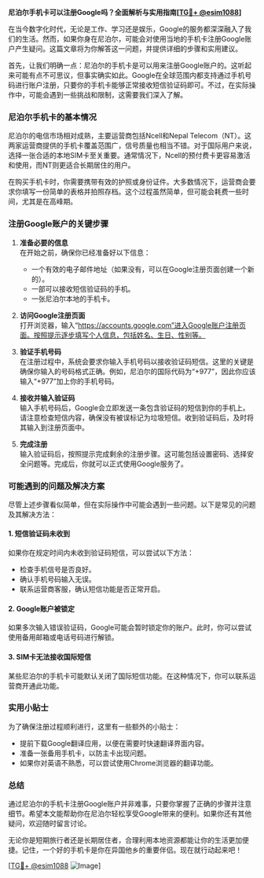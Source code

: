 **尼泊尔手机卡可以注册Google吗？全面解析与实用指南[[TG💪+ @esim1088](https://t.me/s/esim1088)]**

在当今数字化时代，无论是工作、学习还是娱乐，Google的服务都深深融入了我们的生活。然而，如果你身在尼泊尔，可能会对使用当地的手机卡注册Google账户产生疑问。这篇文章将为你解答这一问题，并提供详细的步骤和实用建议。

首先，让我们明确一点：尼泊尔的手机卡是可以用来注册Google账户的。这听起来可能有点不可思议，但事实确实如此。Google在全球范围内都支持通过手机号码进行账户注册，只要你的手机卡能够正常接收短信验证码即可。不过，在实际操作中，可能会遇到一些挑战和限制，这需要我们深入了解。

### 尼泊尔手机卡的基本情况

尼泊尔的电信市场相对成熟，主要运营商包括Ncell和Nepal Telecom（NT）。这两家运营商提供的手机卡覆盖范围广，信号质量也相当不错。对于国际用户来说，选择一张合适的本地SIM卡至关重要。通常情况下，Ncell的预付费卡更容易激活和使用，而NT则更适合长期居住的用户。

在购买手机卡时，你需要携带有效的护照或身份证件。大多数情况下，运营商会要求你填写一份简单的表格并拍照存档。这个过程虽然简单，但可能会耗费一些时间，尤其是在高峰期。

### 注册Google账户的关键步骤

1. **准备必要的信息**  
   在开始之前，确保你已经准备好以下信息：
   - 一个有效的电子邮件地址（如果没有，可以在Google注册页面创建一个新的）。
   - 一部可以接收短信验证码的手机。
   - 一张尼泊尔本地的手机卡。

2. **访问Google注册页面**  
   打开浏览器，输入“https://accounts.google.com”进入Google账户注册页面。按照提示逐步填写个人信息，包括姓名、生日、性别等。

3. **验证手机号码**  
   在注册过程中，系统会要求你输入手机号码以接收验证码短信。这里的关键是确保你输入的号码格式正确。例如，尼泊尔的国际代码为“+977”，因此你应该输入“+977”加上你的手机号码。

4. **接收并输入验证码**  
   输入手机号码后，Google会立即发送一条包含验证码的短信到你的手机上。请注意检查短信内容，确保没有被误标记为垃圾短信。收到验证码后，及时将其输入到注册页面中。

5. **完成注册**  
   输入验证码后，按照提示完成剩余的注册步骤。这可能包括设置密码、选择安全问题等。完成后，你就可以正式使用Google服务了。

### 可能遇到的问题及解决方案

尽管上述步骤看似简单，但在实际操作中可能会遇到一些问题。以下是常见的问题及其解决方法：

#### 1. 短信验证码未收到  
   如果你在规定时间内未收到验证码短信，可以尝试以下方法：
   - 检查手机信号是否良好。
   - 确认手机号码输入无误。
   - 联系运营商客服，确认短信功能是否正常开启。

#### 2. Google账户被锁定  
   如果多次输入错误验证码，Google可能会暂时锁定你的账户。此时，你可以尝试使用备用邮箱或电话号码进行解锁。

#### 3. SIM卡无法接收国际短信  
   某些尼泊尔的手机卡可能默认关闭了国际短信功能。在这种情况下，你可以联系运营商开通此功能。

### 实用小贴士

为了确保注册过程顺利进行，这里有一些额外的小贴士：
- 提前下载Google翻译应用，以便在需要时快速翻译界面内容。
- 准备一张备用手机卡，以防主卡出现问题。
- 如果你对英语不熟悉，可以尝试使用Chrome浏览器的翻译功能。

### 总结

通过尼泊尔的手机卡注册Google账户并非难事，只要你掌握了正确的步骤并注意细节。希望本文能帮助你在尼泊尔轻松享受Google带来的便利。如果你还有其他疑问，欢迎随时留言讨论。

无论你是短期旅行者还是长期居住者，合理利用本地资源都能让你的生活更加便捷。记住，一个好的手机卡是你在异国他乡的重要伴侣。现在就行动起来吧！

[[TG💪+ @esim1088](https://t.me/s/esim1088) ![Image](https://i.postimg.cc/4NQfJmqS/Snipaste-2025-05-13-00-14-12.png)]